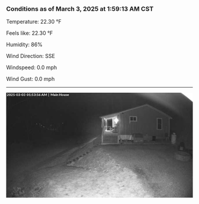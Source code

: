 ### Conditions as of March 3, 2025 at 1:59:13 AM CST 

Temperature: 22.30 &deg;F

Feels like: 22.30 &deg;F

Humidity: 86%

Wind Direction: SSE

Windspeed: 0.0 mph

Wind Gust: 0.0 mph

---

<img src="./images/latest.jpeg"/>

